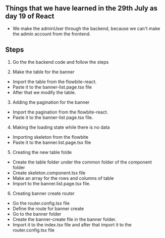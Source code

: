 ## Things that we have learned in the 29th July as day 19 of React
- We make the adminUser through the backend, because we can't make the admin account from the frontend.


## Steps
1. Go the the backend code and follow the steps

2. Make the table for the banner
- Import the table from the flowbite-react.
- Paste it to the banner-list.page.tsx file
- After that we modify the table.

3. Adding the pagination for the banner
- Import the pagination from the flowbite-react.
- Paste it to the banner-list page.tsx file.

4. Making the loading state while there is no data
- Importing skeleton from the flowbite
- Paste it to the banner.list.page.tsx file

5. Creating the new table folde
- Create the table folder under the common folder of the component folder
- Create skeleton.component.tsx file
- Make an array for the rows and columns of table
- Import to the banner.list.page.tsx file.

6. Creating banner create router
- Go the router.config.tsx file
- Define the route for banner create
- Go to the banner folder
- Create the banner-create file in the banner folder.
- Import it to the index.tsx file and after that import it to the router.config.tsx file
